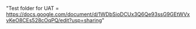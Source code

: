 "Test folder for UAT = https://docs.google.com/document/d/1WDbSioDCUx3Q6Qe93ssG9GEtWVxvKeO8CEs528cOqPQ/edit?usp=sharing" 
